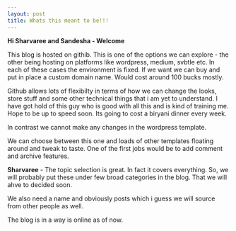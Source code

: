 ```yaml
---
layout: post
title: Whats this meant to be!!!
---
```



**Hi Sharvaree  and Sandesha - Welcome**

This blog is hosted on githib. 
This is one of the options we can explore - the other being hosting on platforms like wordpress, medium, svbtle etc.
In each of these cases the environment is fixed. 
If we want we can buy and put in place a custom domain name. Would cost around 100 bucks mostly.

Github allows lots of flexibilty in terms of how we can change the looks, store stuff and some other technical things that i am yet to understand. I have got hold of this guy who is good with all this and is kind of training me. Hope to be up to speed soon. Its going to cost a biryani dinner every week.

In contrast we cannot make any changes in the wordpress template.

We can choose between this one and loads of other templates floating around and tweak to taste. One of the first jobs would be to add comment and archive features.

**Sharvaree** - The topic selection is great. In fact it covers everything. So, we will probably put these under few broad categories in the blog. That we will ahve to decided soon. 

We also need a name and obviously posts which i guess we will source from other people as well. 

The blog is in a way is online as of now.


